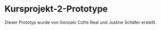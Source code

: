 # Kursprojekt-2-Prototype
Dieser Prototyp wurde von Gonzalo Cofre Real und Justine Schäfer erstellt.
